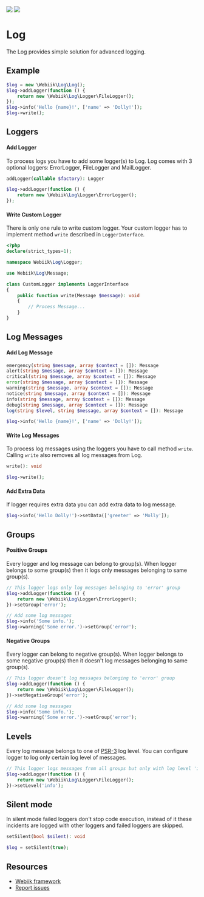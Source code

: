 <img src="https://img.shields.io/packagist/l/webiik/webiik.svg"/>
<img src="https://img.shields.io/badge/dependencies-0-brightgreen.svg"/>

Log
===
The Log provides simple solution for advanced logging.

Example
-------
```php
$log = new \Webiik\Log\Log();
$log->addLogger(function () {
    return new \Webiik\Log\Logger\FileLogger();
});
$log->info('Hello {name}!', ['name' => 'Dolly!']);
$log->write();
```

Loggers
-------
#### Add Logger
To process logs you have to add some logger(s) to Log. Log comes with 3 optional loggers: ErrorLogger, FileLogger and MailLogger.
```php
addLogger(callable $factory): Logger
```
```php
$log->addLogger(function () {
    return new \Webiik\Log\Logger\ErrorLogger();
});
```
#### Write Custom Logger
There is only one rule to write custom logger. Your custom logger has to implement method `write` described in `LoggerInterface`.   
```php
<?php
declare(strict_types=1);

namespace Webiik\Log\Logger;

use Webiik\Log\Message;

class CustomLogger implements LoggerInterface
{
    public function write(Message $message): void
    {
        // Process Message...
    }
}
```
Log Messages
------------
#### Add Log Message
```php
emergency(string $message, array $context = []): Message
alert(string $message, array $context = []): Message
critical(string $message, array $context = []): Message
error(string $message, array $context = []): Message
warning(string $message, array $context = []): Message
notice(string $message, array $context = []): Message
info(string $message, array $context = []): Message
debug(string $message, array $context = []): Message
log(string $level, string $message, array $context = []): Message
```
```php
$log->info('Hello {name}!', ['name' => 'Dolly!']);
```
#### Write Log Messages
To process log messages using the loggers you have to call method `write`. Calling `write` also removes all log messages from Log. 
```php
write(): void
```
```php
$log->write();
```
#### Add Extra Data
If logger requires extra data you can add extra data to log message.
```php
$log->info('Hello Dolly!')->setData(['greeter' => 'Molly']);
```

Groups
------
#### Positive Groups 
Every logger and log message can belong to group(s). When logger belongs to some group(s) then it logs only messages belonging to same group(s).
```php
// This logger logs only log messages belonging to 'error' group
$log->addLogger(function () {
    return new \Webiik\Log\Logger\ErrorLogger();
})->setGroup('error');

// Add some log messages
$log->info('Some info.');
$log->warning('Some error.')->setGroup('error');
```
#### Negative Groups 
Every logger can belong to negative group(s). When logger belongs to some negative group(s) then it doesn't log messages belonging to same group(s).  
```php
// This logger doesn't log messages belonging to 'error' group
$log->addLogger(function () {
    return new \Webiik\Log\Logger\FileLogger();
})->setNegativeGroup('error');

// Add some log messages
$log->info('Some info.');
$log->warning('Some error.')->setGroup('error');
```

Levels
------
Every log message belongs to one of [PSR-3][3] log level. You can configure logger to log only certain log level of messages.
```php
// This logger logs messages from all groups but only with log level 'info'
$log->addLogger(function () {
    return new \Webiik\Log\Logger\FileLogger();
})->setLevel('info');
```

Silent mode
-----------
In silent mode failed loggers don't stop code execution, instead of it these incidents are logged with other loggers and failed loggers are skipped.
```php
setSilent(bool $silent): void
```
```php
$log = setSilent(true);
```

Resources
---------
* [Webiik framework][1]
* [Report issues][2]

[1]: https://github.com/webiik/webiik
[2]: https://github.com/webiik/webiik-components/issues
[3]: https://www.php-fig.org/psr/psr-3/
